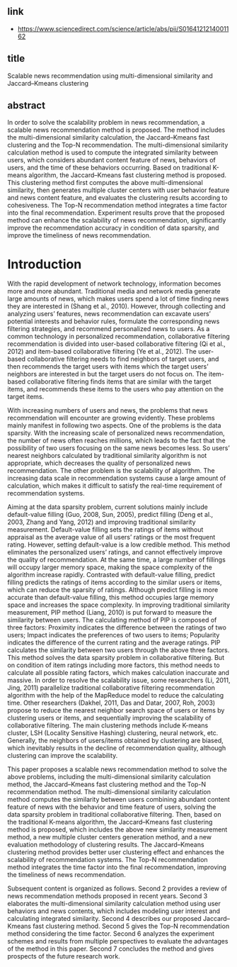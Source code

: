 ## link

- https://www.sciencedirect.com/science/article/abs/pii/S0164121214001162

## title

Scalable news recommendation using multi-dimensional similarity and Jaccard–Kmeans clustering

## abstract

In order to solve the scalability problem in news recommendation, a scalable news recommendation method is proposed. The method includes the multi-dimensional similarity calculation, the Jaccard–Kmeans fast clustering and the Top-N recommendation. The multi-dimensional similarity calculation method is used to compute the integrated similarity between users, which considers abundant content feature of news, behaviors of users, and the time of these behaviors occurring. Based on traditional K-means algorithm, the Jaccard–Kmeans fast clustering method is proposed. This clustering method first computes the above multi-dimensional similarity, then generates multiple cluster centers with user behavior feature and news content feature, and evaluates the clustering results according to cohesiveness. The Top-N recommendation method integrates a time factor into the final recommendation. Experiment results prove that the proposed method can enhance the scalability of news recommendation, significantly improve the recommendation accuracy in condition of data sparsity, and improve the timeliness of news recommendation.

# Introduction

With the rapid development of network technology, information becomes more and more abundant. Traditional media and network media generate large amounts of news, which makes users spend a lot of time finding news they are interested in (Shang et al., 2010). However, through collecting and analyzing users’ features, news recommendation can excavate users’ potential interests and behavior rules, formulate the corresponding news filtering strategies, and recommend personalized news to users. As a common technology in personalized recommendation, collaborative filtering recommendation is divided into user-based collaborative filtering (Qi et al., 2012) and item-based collaborative filtering (Ye et al., 2012). The user-based collaborative filtering needs to find neighbors of target users, and then recommends the target users with items which the target users’ neighbors are interested in but the target users do not focus on. The item-based collaborative filtering finds items that are similar with the target items, and recommends these items to the users who pay attention on the target items.


With increasing numbers of users and news, the problems that news recommendation will encounter are growing evidently. These problems mainly manifest in following two aspects. One of the problems is the data sparsity. With the increasing scale of personalized news recommendation, the number of news often reaches millions, which leads to the fact that the possibility of two users focusing on the same news becomes less. So users’ nearest neighbors calculated by traditional similarity algorithm is not appropriate, which decreases the quality of personalized news recommendation. The other problem is the scalability of algorithm. The increasing data scale in recommendation systems cause a large amount of calculation, which makes it difficult to satisfy the real-time requirement of recommendation systems.

Aiming at the data sparsity problem, current solutions mainly include default-value filling (Guo, 2008, Sun, 2005), predict filling (Deng et al., 2003, Zhang and Yang, 2012) and improving traditional similarity measurement. Default-value filling sets the ratings of items without appraisal as the average value of all users’ ratings or the most frequent rating. However, setting default-value is a low credible method. This method eliminates the personalized users’ ratings, and cannot effectively improve the quality of recommendation. At the same time, a large number of fillings will occupy larger memory space, making the space complexity of the algorithm increase rapidly. Contrasted with default-value filling, predict filling predicts the ratings of items according to the similar users or items, which can reduce the sparsity of ratings. Although predict filling is more accurate than default-value filling, this method occupies large memory space and increases the space complexity. In improving traditional similarity measurement, PIP method (Liang, 2010) is put forward to measure the similarity between users. The calculating method of PIP is composed of three factors: Proximity indicates the difference between the ratings of two users; Impact indicates the preferences of two users to items; Popularity indicates the difference of the current rating and the average ratings. PIP calculates the similarity between two users through the above three factors. This method solves the data sparsity problem in collaborative filtering. But on condition of item ratings including more factors, this method needs to calculate all possible rating factors, which makes calculation inaccurate and massive. In order to resolve the scalability issue, some researchers (Li, 2011, Jing, 2011) parallelize traditional collaborative filtering recommendation algorithm with the help of the MapReduce model to reduce the calculating time. Other researchers (Dakhel, 2011, Das and Datar, 2007, Roh, 2003) propose to reduce the nearest neighbor search space of users or items by clustering users or items, and sequentially improving the scalability of collaborative filtering. The main clustering methods include K-means cluster, LSH (Locality Sensitive Hashing) clustering, neural network, etc. Generally, the neighbors of users/items obtained by clustering are biased, which inevitably results in the decline of recommendation quality, although clustering can improve the scalability.

This paper proposes a scalable news recommendation method to solve the above problems, including the multi-dimensional similarity calculation method, the Jaccard–Kmeans fast clustering method and the Top-N recommendation method. The multi-dimensional similarity calculation method computes the similarity between users combining abundant content feature of news with the behavior and time feature of users, solving the data sparsity problem in traditional collaborative filtering. Then, based on the traditional K-means algorithm, the Jaccard–Kmeans fast clustering method is proposed, which includes the above new similarity measurement method, a new multiple cluster centers generation method, and a new evaluation methodology of clustering results. The Jaccard–Kmeans clustering method provides better user clustering effect and enhances the scalability of recommendation systems. The Top-N recommendation method integrates the time factor into the final recommendation, improving the timeliness of news recommendation.

Subsequent content is organized as follows. Second 2 provides a review of news recommendation methods proposed in recent years. Second 3 elaborates the multi-dimensional similarity calculation method using user behaviors and news contents, which includes modeling user interest and calculating integrated similarity. Second 4 describes our proposed Jaccard–Kmeans fast clustering method. Second 5 gives the Top-N recommendation method considering the time factor. Second 6 analyzes the experiment schemes and results from multiple perspectives to evaluate the advantages of the method in this paper. Second 7 concludes the method and gives prospects of the future research work.

